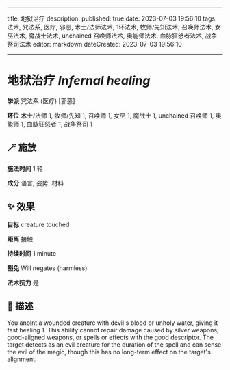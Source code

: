 
---
title: 地狱治疗
description: 
published: true
date: 2023-07-03 19:56:10
tags: 法术, 咒法系, 医疗, 邪恶, 术士/法师法术, 1环法术, 牧师/先知法术, 召唤师法术, 女巫法术, 魔战士法术, unchained 召唤师法术, 奥能师法术, 血脉狂怒者法术, 战争祭司法术
editor: markdown
dateCreated: 2023-07-03 19:56:10

---

# **地狱治疗** *Infernal healing*

**学派** 咒法系 (医疗) \[邪恶\] 

**环位** 术士/法师 1, 牧师/先知 1, 召唤师 1, 女巫 1, 魔战士 1, unchained 召唤师 1, 奥能师 1, 血脉狂怒者 1, 战争祭司 1

## 🪄 施放

**施法时间** 1 轮

**成分** 语言, 姿势, 材料

## ✨ 效果 

**目标** creature touched 

**距离** 接触  

**持续时间** 1 minute 

**豁免** Will negates (harmless)

**法术抗力** 是

## 📖 描述

You anoint a wounded creature with devil's blood or unholy water, giving it fast healing 1. This ability cannot repair damage caused by silver weapons, good-aligned weapons, or spells or effects with the good descriptor. The target detects as an evil creature for the duration of the spell and can sense the evil of the magic, though this has no long-term effect on the target's alignment.
    